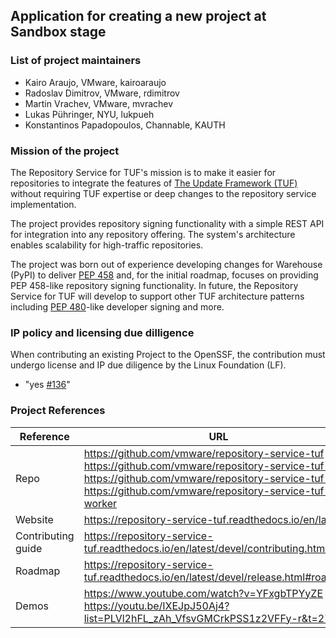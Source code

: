 ## Application for creating a new project at Sandbox stage

### List of project maintainers

  * Kairo Araujo, VMware, kairoaraujo
  * Radoslav Dimitrov, VMware, rdimitrov
  * Martin Vrachev, VMware, mvrachev
  * Lukas Pühringer, NYU, lukpueh
  * Konstantinos Papadopoulos, Channable, KAUTH

### Mission of the project

The Repository Service for TUF's mission is to make it easier for repositories to integrate the features of [The Update Framework (TUF)] without requiring TUF expertise or deep changes to the repository service implementation.

The project provides repository signing functionality with a simple REST API for integration into any repository offering. The system's architecture enables scalability for high-traffic repositories.

The project was born out of experience developing changes for Warehouse (PyPI) to deliver [PEP 458] and, for the initial roadmap, focuses on providing PEP 458-like repository signing functionality. In future, the Repository Service for TUF will develop to support other TUF architecture patterns including [PEP 480]-like developer signing and more.

[The Update Framework (TUF)]: https://theupdateframework.io
[PEP 458]: https://peps.python.org/pep-0458/
[PEP 480]: https://peps.python.org/pep-0480/


### IP policy and licensing due dilligence

When contributing an existing Project to the OpenSSF, the contribution must undergo license and IP due diligence by the Linux Foundation (LF).

  * "yes [#136](https://github.com/ossf/tac/issues/136)"
  
### Project References

| Reference          | URL |
|--------------------|-----|
| Repo               | https://github.com/vmware/repository-service-tuf https://github.com/vmware/repository-service-tuf-api https://github.com/vmware/repository-service-tuf-cli https://github.com/vmware/repository-service-tuf-worker |
| Website            | https://repository-service-tuf.readthedocs.io/en/latest/    |
| Contributing guide | https://repository-service-tuf.readthedocs.io/en/latest/devel/contributing.html    |
| Roadmap            | https://repository-service-tuf.readthedocs.io/en/latest/devel/release.html#roadmap    |
| Demos              | https://www.youtube.com/watch?v=YFxgbTPYyZE https://youtu.be/IXEJpJ50Aj4?list=PLVl2hFL_zAh_VfsvGMCrkPSS1z2VFFy-r&t=276    |
